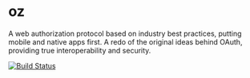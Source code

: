 # oz

A web authorization protocol based on industry best practices, putting mobile and native apps first. A redo of the original ideas behind OAuth, providing true interoperability and security.

[![Build Status](https://secure.travis-ci.org/hueniverse/oz.png)](http://travis-ci.org/hueniverse/oz)
